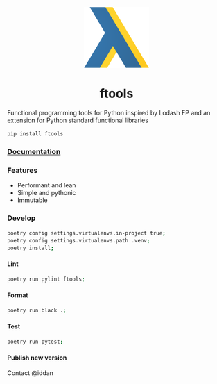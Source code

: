 <div align="center">
    <img src="assets/logo.svg" height="140" alt="ftools logo">
</div>

<h1 align="center">ftools</h1>

Functional programming tools for Python inspired by Lodash FP and an extension
for Python standard functional libraries

```bash
pip install ftools
```

### [Documentation](https://khealth.github.io/fptools/)

### Features

- Performant and lean
- Simple and pythonic
- Immutable

### Develop

```bash
poetry config settings.virtualenvs.in-project true;
poetry config settings.virtualenvs.path .venv;
poetry install;
```

#### Lint

```bash
poetry run pylint ftools;
```

#### Format

```bash
poetry run black .;
```

#### Test

```bash
poetry run pytest;
```

#### Publish new version

Contact @iddan
